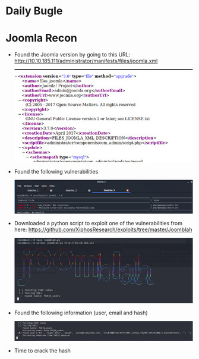 # Daily Bugle

# Joomla Recon

- Found the Joomla version by going to this URL: http://10.10.185.111/administrator/manifests/files/joomla.xml

    ![Joomla Version](screenshots/2022-09-07-18-41-25.png)

- Found the following vulnerabilities
  
    ![Joomla Vulnerabilities](screenshots/2022-09-07-19-09-18.png)

- Downloaded a python script to exploit one of the vulnerabilities from here: https://github.com/XiphosResearch/exploits/tree/master/Joomblah

    ![Running Script](screenshots/2022-09-07-19-09-58.png)

- Found the following information (user, email and hash)

    ![User information](screenshots/2022-09-07-19-13-02.png)

- Time to crack the hash